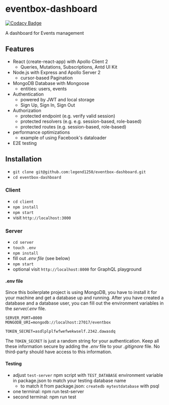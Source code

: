 # eventbox-dashboard

[![Codacy Badge](https://api.codacy.com/project/badge/Grade/4e75cb98a3564e8fb98206f6697bd6cd)](https://app.codacy.com/app/legend1250/eventbox-dashboard?utm_source=github.com&utm_medium=referral&utm_content=legend1250/eventbox-dashboard&utm_campaign=Badge_Grade_Settings)

A dashboard for Events management

## Features

* React (create-react-app) with Apollo Client 2
  * Queries, Mutations, Subscriptions, Antd UI Kit
* Node.js with Express and Apollo Server 2
  * cursor-based Pagination
* MongoDB Database with Mongoose
  * entities: users, events
* Authentication
  * powered by JWT and local storage
  * Sign Up, Sign In, Sign Out
* Authorization
  * protected endpoint (e.g. verify valid session)
  * protected resolvers (e.g. e.g. session-based, role-based)
  * protected routes (e.g. session-based, role-based)
* performance optimizations
  * example of using Facebook's dataloader
* E2E testing

## Installation

* `git clone git@github.com:legend1250/eventbox-dashboard.git`
* `cd eventbox-dashboard`

### Client

* `cd client`
* `npm install`
* `npm start`
* visit `http://localhost:3000`

### Server

* `cd server`
* `touch .env`
* `npm install`
* fill out *.env file* (see below)
* `npm start`
* optional visit `http://localhost:8000` for GraphQL playground

#### .env file

Since this boilerplate project is using MongoDB, you have to install it for your machine and get a database up and running. After you have created a database and a database user, you can fill out the environment variables in the *server/.env* file.

```
SERVER_PORT=8000
MONGODB_URI=mongodb://localhost:27017/eventbox

TOKEN_SECRET=asdlplplfwfwefwekwself.2342.dawasdq
```

The `TOKEN_SECRET` is just a random string for your authentication. Keep all these information secure by adding the *.env* file to your *.gitignore* file. No third-party should have access to this information.

#### Testing

* adjust `test-server` npm script with `TEST_DATABASE` environment variable in package.json to match your testing database name
  * to match it from package.json: `createdb mytestdatabase` with psql
* one terminal: npm run test-server
* second terminal: npm run test
